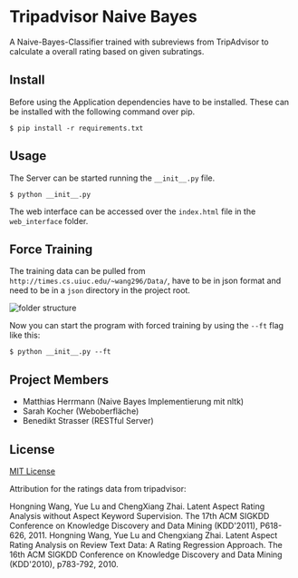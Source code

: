 # Tripadvisor Naive Bayes 

A Naive-Bayes-Classifier trained with subreviews from TripAdvisor to calculate a overall rating based on given subratings.

## Install

Before using the Application dependencies have to be installed.
These can be installed with the following command over pip.

```
$ pip install -r requirements.txt
```

## Usage

The Server can be started running the `__init__.py` file.

```
$ python __init__.py
```

The web interface can be accessed over the ``index.html`` file in the ``web_interface`` folder.

## Force Training

The training data can be pulled from ``http://times.cs.uiuc.edu/~wang296/Data/``, have to be in json format and need to be in a ``json`` directory in the project root.

![folder structure](folder-structure.png)

Now you can start the program with forced training by using the `--ft` flag like this:

```
$ python __init__.py --ft
```
## Project Members
- Matthias Herrmann (Naive Bayes Implementierung mit nltk)
- Sarah Kocher (Weboberfläche)
- Benedikt Strasser (RESTful Server)
## License

[MIT License](LICENSE)

Attribution for the ratings data from tripadvisor:

Hongning Wang, Yue Lu and ChengXiang Zhai. Latent Aspect Rating Analysis without Aspect Keyword Supervision. The 17th ACM SIGKDD Conference on Knowledge Discovery and Data Mining (KDD'2011), P618-626, 2011.
Hongning Wang, Yue Lu and Chengxiang Zhai. Latent Aspect Rating Analysis on Review Text Data: A Rating Regression Approach. The 16th ACM SIGKDD Conference on Knowledge Discovery and Data Mining (KDD'2010), p783-792, 2010.
